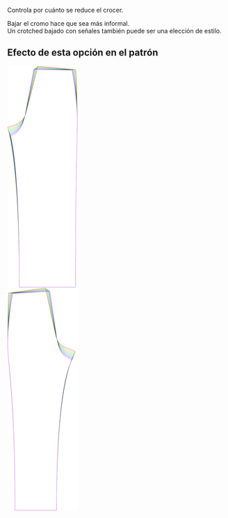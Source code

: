 
Controla por cuánto se reduce el crocer.

Bajar el cromo hace que sea más informal.  
Un crotched bajado con señales también puede ser una elección de estilo.


## Efecto de esta opción en el patrón
![Esta imagen muestra el efecto de esta opción superponiendo varias variantes que tienen un valor diferente para esta opción](titan_crotchdrop_sample.svg "Efecto de esta opción en el patrón")